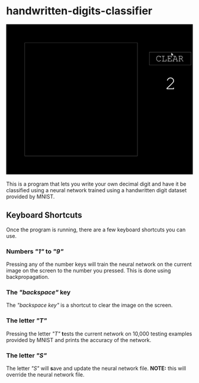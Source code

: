 # handwritten-digits-classifier

<img src="Handwritten_Digits_Demo.gif" width="600" alt="Program Demo">

This is a program that lets you write your own decimal digit and have it be classified using a neural network trained using a handwritten digit dataset provided by MNIST.

## Keyboard Shortcuts
Once the program is running, there are a few keyboard shortcuts you can use.
### Numbers *"1"* to *"9"*
Pressing any of the number keys will train the neural network on the current image on the screen to the number you pressed. This is done using backpropagation.

### The *"backspace"* key
The *"backspace key"* is a shortcut to clear the image on the screen.

### The letter *"T"*
Pressing the letter *"T"* **t**ests the current network on 10,000 testing examples provided by MNIST and prints the accuracy of the network.

### The letter *"S"*
The letter *"S"* will **s**ave and update the neural network file.
**NOTE:** this will override the neural network file.
